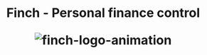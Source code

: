 <h1 align="center">
  Finch - Personal finance control

  ![finch-logo-animation](https://github.com/user-attachments/assets/c43c833d-7764-448f-a6ea-21ef4054004e)
</h1>

